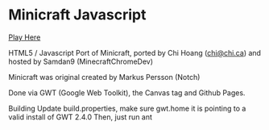 Minicraft Javascript
======

<a href="https://MinecraftChromeDev.github.io/MinicraftJavascript">Play Here</a>

HTML5 / Javascript Port of Minicraft, ported by Chi Hoang (chi@chi.ca) and hosted by Samdan9 (MinecraftChromeDev)

Minicraft was original created by Markus Persson (Notch)

Done via GWT (Google Web Toolkit), the Canvas tag and Github Pages.

Building
Update build.properties, make sure gwt.home it is pointing to a valid install of GWT 2.4.0 Then, just run ant
